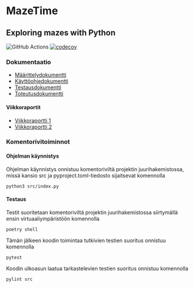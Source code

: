 # MazeTime 

## Exploring mazes with Python

![GitHub Actions](https://github.com/2laJ2/MazeTime/workflows/CI/badge.svg)
[![codecov](https://codecov.io/gh/2laJ2/MazeTime/branch/main/graph/badge.svg?token=obIX1oXHC8)](https://codecov.io/gh/2laJ2/MazeTime)

### Dokumentaatio

- [Määrittelydokumentti](/dokumentaatio/vaatimusmaarittely.md)
- [Käyttöohjedokumentti](/dokumentaatio/kayttoohje.md)
- [Testausdokumentti](/dokumentaatio/testaus.md)
- [Toteutusdokumentti](/dokumentaatio/toteutus.md)

#### Viikkoraportit

- [Viikkoraportti 1](/dokumentaatio/viikkoraportit/viikko1.md)
- [Viikkoraportti 2](/dokumentaatio/viikkoraportit/viikko2.md)

### Komentorivitoiminnot

#### Ohjelman käynnistys

Ohjelman käynnistys onnistuu komentoriviltä projektin juurihakemistossa, missä kansio src ja pyproject.toml-tiedosto sijaitsevat komennolla

```
python3 src/index.py
```
#### Testaus

Testit suoritetaan komentoriviltä projektin juurihakemistossa siirtymällä ensin virtuaaliympäristöön komennolla

```
poetry shell
```
Tämän jälkeen koodin toimintaa tutkivien testien suoritus onnistuu komennolla

```
pytest
```
Koodin ulkoasun laatua tarkastelevien testien suoritus onnistuu komennolla

```
pylint src
```